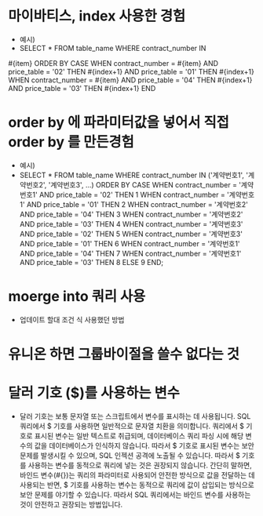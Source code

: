 # 마이바티스, index 사용한 경험
- 예시)
- SELECT *
FROM table_name
WHERE contract_number IN 
<foreach collection="orderList" item="item" open="(" separator="," close=")">
  #{item}
</foreach>
ORDER BY 
  CASE 
    <foreach collection="orderList" item="item" index="index" separator=" ">
      WHEN contract_number = #{item}
        <choose>
          <when test="index % 2 == 0">
            AND price_table = '02' THEN #{index+1}
          </when>
          <otherwise>
            AND price_table = '01' THEN #{index+1}
          </otherwise>
        </choose>
      </when>
      WHEN contract_number = #{item}
        <choose>
          <when test="index % 2 == 0">
            AND price_table = '04' THEN #{index+1}
          </when>
          <otherwise>
            AND price_table = '03' THEN #{index+1}
          </otherwise>
        </choose>
      </when>
    </foreach>
  END

# order by 에 파라미터값을 넣어서 직접 order by 를 만든경험
- 예시)
- SELECT *
FROM table_name
WHERE contract_number IN ('계약번호1', '계약번호2', '계약번호3', ...)
ORDER BY
    CASE 
        WHEN contract_number = '계약번호1' AND price_table = '02' THEN 1
        WHEN contract_number = '계약번호1' AND price_table = '01' THEN 2
        WHEN contract_number = '계약번호2' AND price_table = '04' THEN 3
        WHEN contract_number = '계약번호2' AND price_table = '03' THEN 4
        WHEN contract_number = '계약번호3' AND price_table = '02' THEN 5
        WHEN contract_number = '계약번호3' AND price_table = '01' THEN 6
        WHEN contract_number = '계약번호1' AND price_table = '04' THEN 7
        WHEN contract_number = '계약번호1' AND price_table = '03' THEN 8
        ELSE 9
    END;

# moerge into 쿼리 사용
- 업데이트 할대 조건 식 사용했던 방법

# 유니온 하면 그룹바이절을 쓸수 없다는 것

# 달러 기호 ($)를 사용하는 변수
- 달러 기호는 보통 문자열 또는 스크립트에서 변수를 표시하는 데 사용됩니다. SQL 쿼리에서 $ 기호를 사용하면 일반적으로 문자열 치환을 의미합니다. 쿼리에서 $ 기호로 표시된 변수는 일반 텍스트로 취급되며, 데이터베이스 쿼리 파싱 시에 해당 변수의 값을 데이터베이스가 인식하지 않습니다. 따라서 $ 기호로 표시된 변수는 보안 문제를 발생시킬 수 있으며, SQL 인젝션 공격에 노출될 수 있습니다. 따라서 $ 기호를 사용하는 변수를 동적으로 쿼리에 넣는 것은 권장되지 않습니다.
간단히 말하면, 바인드 변수(#{})는 쿼리의 파라미터로 사용되어 안전한 방식으로 값을 전달하는 데 사용되는 반면, $ 기호를 사용하는 변수는 동적으로 쿼리에 값이 삽입되는 방식으로 보안 문제를 야기할 수 있습니다. 따라서 SQL 쿼리에서는 바인드 변수를 사용하는 것이 안전하고 권장되는 방법입니다.
